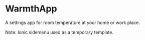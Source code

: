 # WarmthApp
A settings app for room temperature at your home or work place.

Note: Ionic sidemenu used as a temporary template.
